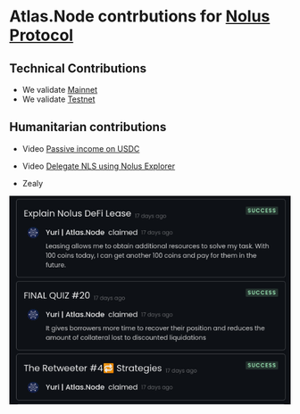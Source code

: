 # Atlas.Node contrbutions for [Nolus Protocol](https://nolus.io/)

## Technical Contributions

- We validate [Mainnet](https://explorer.nolus.io/pirin-1/staking/nolusvaloper1wxkayzug62vmy84askp5sh79jnc5kkv8gulwsw)
- We validate [Testnet](https://explorer-rila.nolus.io/rila-1/staking/nolusvaloper144f8fdkdmaxux0zkn6y7dgdwyv9ue0m0d66jhd)


## Humanitarian contributions

- Video  [Passive income on USDC](https://youtu.be/AB4SOe17dHE)

- Video  [Delegate NLS using Nolus Explorer](https://youtu.be/THQVUsTN2vk)

- Zealy
  
![Zealy](https://github.com/inso32/Mainnet/blob/main/Nolus/Images/nolus_zealy_1.png)

